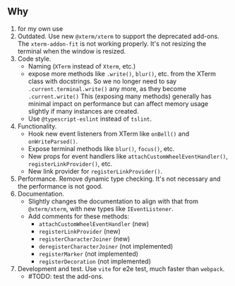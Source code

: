 ## Why

1. for my own use
2. Outdated. Use new `@xterm/xterm` to support the deprecated add-ons.
   The `xterm-addon-fit` is not working properly. It's not resizing the terminal when the window is resized.
3. Code style.
   - Naming (`XTerm` instead of `Xterm`, etc.)
   - expose more methods like `.write()`, `blur()`, etc. from the XTerm class with docstrings. So we no longer need to say `.current.terminal.write()` any more, as they become `.current.write()`
     This (exposing many methods) generally has minimal impact on performance but can affect memory usage slightly if many instances are created.
   - Use `@typescript-eslint` instead of `tslint`.
4. Functionality.
   - Hook new event listeners from XTerm like `onBell()` and `onWriteParsed()`.
   - Expose terminal methods like `blur()`, `focus()`, etc.
   - New props for event handlers like `attachCustomWheelEventHandler()`, `registerLinkProvider()`, etc.
   - New link provider for `registerLinkProvider()`.
5. Performance. Remove dynamic type checking. It's not necessary and the performance is not good.
6. Documentation.
   - Slightly changes the documentation to align with that from `@xterm/xterm`, with new types like `IEventListener`.
   - Add comments for these methods:
     - `attachCustomWheelEventHandler` (new)
     - `registerLinkProvider` (new)
     - `registerCharacterJoiner` (new)
     - `deregisterCharacterJoiner` (not implemented)
     - `registerMarker` (not implemented)
     - `registerDecoration` (not implemented)
7. Development and test. Use `vite` for e2e test, much faster than `webpack`.
   - #TODO: test the add-ons.
